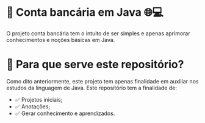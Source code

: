 # 🌟 Conta bancária em Java 🌐💻

O projeto conta bancária tem o intuito de ser simples e apenas aprimorar conhecimentos e noções básicas em Java. 

# 🧠 Para que serve este repositório?
Como dito anteriormente, este projeto tem apenas finalidade em auxiliar nos estudos da linguagem de Java.
Este repositório tem a finalidade de:

- ✅ Projetos iniciais;
- ✅ Anotações;
- ✅ Gerar conhecimento e aprendizados.


